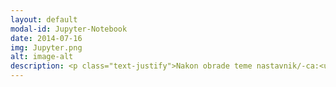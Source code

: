 ```yaml
---
layout: default
modal-id: Jupyter-Notebook
date: 2014-07-16
img: Jupyter.png
alt: image-alt
description: <p class="text-justify">Nakon obrade teme nastavnik/-ca:<ul class="text-left"><li>kreira nove sveske i manipuliše postojećim sveskama na svom repozitorijumu putem okruženja JupyterNotebook;</li></ul></p>
---
```

